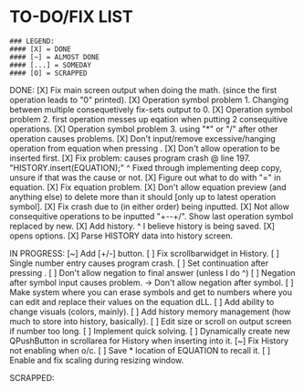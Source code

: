 # TO-DO/FIX LIST
    ### LEGEND:
    #### [X] = DONE
    #### [~] = ALMOST DONE
    #### [...] = SOMEDAY
	#### [O] = SCRAPPED

DONE:
 [X] Fix main screen output when doing the math. (since the first operation leads to "0" printed).
 [X] Operation symbol problem 1. Changing between multiple consequetively fix-sets output to 0.
 [X] Operation symbol problem 2. first operation messes up eqation when putting 2 consequitive operations.
 [X] Operation symbol problem 3. using "*" or "/" after other operation causes problems.
 [X] Don't input/remove excessive/hanging operation from equation when pressing <Enter>.
 [X] Don't allow operation to be inserted first.
 [X] Fix problem: <Enter> causes program crash @ line 197. "HISTORY.insert(EQUATION);"
  ^  Fixed through implementing deep copy, unsure if that was the cause or not.
 [X] Figure out what to do with "=" in equation.
 [X] Fix <BACKSPACE> equation problem.
 [X] Don't allow equation preview (and anything else) to delete more than it should [only up to latest operation symbol].
 [X] Fix crash due to <Backspace> <Delete> (in either order) being inputted.
 [X] Not allow consequitive operations to be inputted "+--+/". Show last operation symbol replaced by new.
 [X] Add history.
  ^  I believe history is being saved.
 [X] <ESCAPE> opens options.
 [X] Parse HISTORY data into history screen.

IN PROGRESS:
 [~] Add [+/-] button.
 [ ] Fix scrollbarwidget in History.
 [ ] Single number entry causes program crash.
 [ ] Set continuation after pressing <ENTER>.
 [ ] Don't allow negation to final answer (unless I do ^)
 [ ] Negation after symbol input causes problem. -> Don't allow negation after symbol.
 [ ] Make system where you can erase symbols and get to numbers where you can edit and replace their values on the equation dLL.
 [ ] Add ability to change visuals (colors, mainly).
 [ ] Add history memory management (how much to store into history, basically).
 [ ] Edit size or scroll on output screen if number too long.
 [ ] Implement quick solving.
 [ ] Dynamically create new QPushButton in scrollarea for History when inserting into it.
 [~] Fix History not enabling when o/c.
 [ ] Save * location of EQUATION to recall it.
 [ ] Enable and fix scaling during resizing window.

SCRAPPED:
